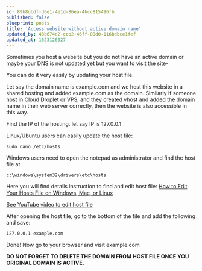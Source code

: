 ```yaml
---
id: 89b8dbdf-d6e1-4e1d-86ea-4bcc815496fb
published: false
blueprint: posts
title: 'Access website without active domain name'
updated_by: 43b674d2-ccb2-46ff-80d0-116bdbce1fef
updated_at: 1623126027
---
```

Sometimes you host a website but you do not have an active domain or maybe your DNS is not updated yet but you want to visit the site-

You can do it very easily by updating your host file.

Let say the domain name is example.com and we host this website in a shared hosting and added example.com as the domain.
Similarly if someone host in Cloud Droplet or VPS, and they created vhost and added the domain name in their web server correctly, then the website is also accessible in this way.

Find the IP of the hosting. let say IP is 127.0.0.1

Linux/Ubuntu users can easily update the host file:

```
sudo nano /etc/hosts
```

Windows users need to open the notepad as administrator and find the host file at

```
c:\windows\system32\drivers\etc\hosts
```

Here you will find details instruction to find and edit host file:
[How to Edit Your Hosts File on Windows, Mac, or Linux](https://www.howtogeek.com/howto/27350/beginner-geek-how-to-edit-your-hosts-file/)

[See YouTube video to edit host file](https://www.youtube.com/results?search_query=how+to+update+host+file+on+windows+10+)

After opening the host file, go to the bottom of the file and add the following and save:

```
127.0.0.1 example.com
```

Done! Now go to your browser and visit example.com

**DO NOT FORGET TO DELETE THE DOMAIN FROM HOST FILE ONCE YOU ORIGINAL DOMAIN IS ACTIVE.**
